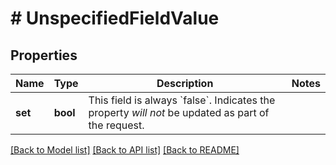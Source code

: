 # # UnspecifiedFieldValue

## Properties

Name | Type | Description | Notes
------------ | ------------- | ------------- | -------------
**set** | **bool** | This field is always &#x60;false&#x60;. Indicates the property *will not* be updated as part of the request. |

[[Back to Model list]](../../README.md#models) [[Back to API list]](../../README.md#endpoints) [[Back to README]](../../README.md)
